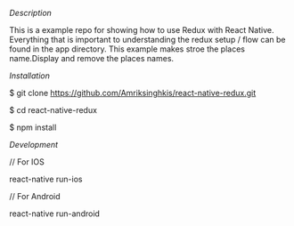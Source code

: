 *Description*

This is a example repo for showing how to use Redux with React Native. 
Everything that is important to understanding the redux setup / flow can be found in the app directory. 
This example makes stroe the places name.Display and remove the places names.

*Installation*


$ git clone https://github.com/Amriksinghkis/react-native-redux.git

$ cd react-native-redux

$ npm install

*Development*

// For IOS

react-native run-ios

// For Android

react-native run-android
